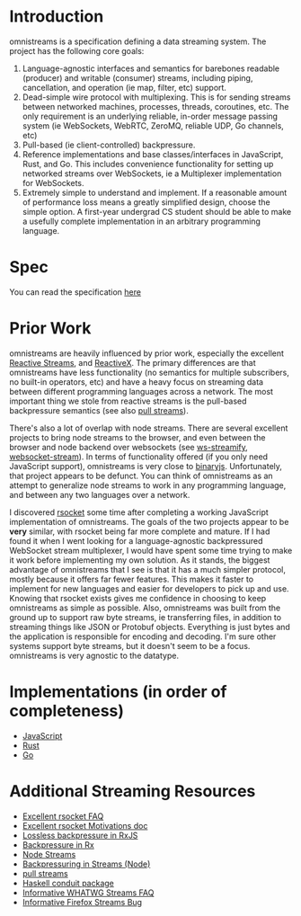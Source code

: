 # Introduction

omnistreams is a specification defining a data streaming system.
The project has the following core goals:

1. Language-agnostic interfaces and semantics for barebones readable (producer) and
   writable (consumer) streams, including piping, cancellation, and operation (ie map, filter, etc) support.
2. Dead-simple wire protocol with multiplexing. This is for sending streams
   between networked machines, processes, threads, coroutines, etc. The only
   requirement is an underlying reliable, in-order message passing system (ie
   WebSockets, WebRTC, ZeroMQ, reliable UDP, Go channels, etc)
3. Pull-based (ie client-controlled) backpressure.
4. Reference implementations and base classes/interfaces in JavaScript, Rust,
   and Go. This includes convenience functionality for setting up
   networked streams over WebSockets, ie a Multiplexer implementation for
   WebSockets.
5. Extremely simple to understand and implement. If a reasonable amount of
   performance loss means a greatly simplified design, choose the simple
   option. A first-year undergrad CS student should be able to make a usefully
   complete implementation in an arbitrary programming language.

# Spec

You can read the specification [here](spec.md)


# Prior Work

omnistreams are heavily influenced by prior work, especially the excellent
[Reactive Streams](http://www.reactive-streams.org/), and
[ReactiveX](http://reactivex.io/). The primary differences are that omnistreams
have less functionality (no semantics for multiple subscribers, no built-in
operators, etc) and have a heavy focus on streaming data between different
programming languages across a network. The most
important thing we stole from reactive streams is the pull-based backpressure
semantics (see also [pull
streams](https://github.com/pull-stream/pull-stream)).

There's also a lot of overlap with node streams. There are several excellent
projects to bring node streams to the browser, and even between the browser and
node backend over websockets (see
[ws-streamify](https://github.com/baygeldin/ws-streamify), [websocket-stream](https://github.com/maxogden/websocket-stream)). In terms of
functionality offered (if you only need JavaScript support), omnistreams is very close to
[binaryjs](https://github.com/binaryjs/binaryjs).
Unfortunately, that project appears to be defunct. You can think of
omnistreams as an attempt to generalize node streams to work in any programming
language, and between any two languages over a network.

I discovered [rsocket](http://rsocket.io/) some time after completing a working JavaScript implementation of omnistreams. The goals of the two projects appear to be **very** similar, with rsocket being far more complete and mature. If I had found it when I went looking for a language-agnostic backpressured WebSocket stream multiplexer, I would have spent some time trying to make it work before implementing my own solution. As it stands, the biggest advantage of omnistreams that I see is that it has a much simpler protocol, mostly because it offers far fewer features. This makes it faster to implement for new languages and easier for developers to pick up and use. Knowing that rsocket exists gives me confidence in choosing to keep omnistreams as simple as possible. Also, omnistreams was built from the ground up to support raw byte streams, ie transferring files, in addition
to streaming things like JSON or Protobuf objects. Everything is just bytes and the application is responsible for encoding and
decoding. I'm sure other systems support byte streams, but it doesn't seem to be a focus. omnistreams is very agnostic to the datatype. 


# Implementations (in order of completeness)

* [JavaScript](https://github.com/omnistreams/omnistreams-js)
* [Rust](https://github.com/omnistreams/omnistreams-rs)
* [Go](https://github.com/omnistreams/omnistreams-go)


# Additional Streaming Resources

* [Excellent rsocket FAQ](http://rsocket.io/docs/FAQ)
* [Excellent rsocket Motivations doc](http://rsocket.io/docs/Motivations)
* [Lossless backpressure in RxJS](https://itnext.io/lossless-backpressure-in-rxjs-b6de30a1b6d4)
* [Backpressure in Rx](https://github.com/ReactiveX/RxJava/wiki/Backpressure)
* [Node Streams](https://nodejs.org/api/stream.html)
* [Backpressuring in Streams (Node)](https://nodejs.org/en/docs/guides/backpressuring-in-streams/)
* [pull streams](http://dominictarr.com/post/149248845122/pull-streams-pull-streams-are-a-very-simple)
* [Haskell conduit package](https://github.com/snoyberg/conduit#readme)
* [Informative WHATWG Streams FAQ](https://github.com/whatwg/streams/blob/master/FAQ.md)
* [Informative Firefox Streams Bug](https://bugzilla.mozilla.org/show_bug.cgi?id=1128959)

